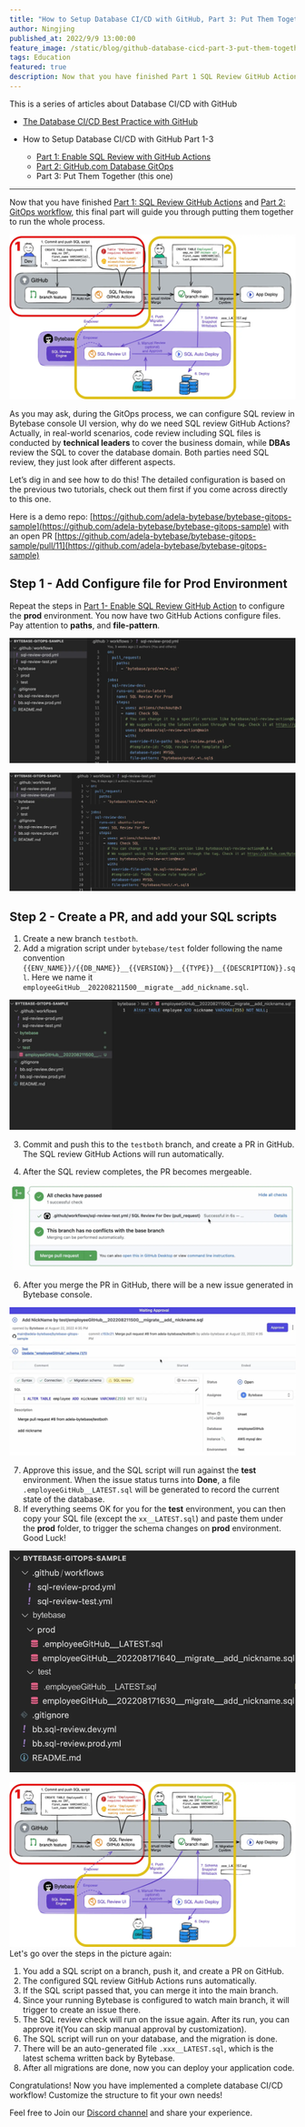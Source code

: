 ```yaml
---
title: "How to Setup Database CI/CD with GitHub, Part 3: Put Them Together"
author: Ningjing
published_at: 2022/9/9 13:00:00
feature_image: /static/blog/github-database-cicd-part-3-put-them-together/github-howto-3.webp
tags: Education
featured: true
description: Now that you have finished Part 1 SQL Review GitHub Actions and Part 2 GitOps workflow, this final part will guide you through putting them together to run the whole process.
---
```


This is a series of articles about Database CI/CD with GitHub

- [The Database CI/CD Best Practice with GitHub](/blog/database-cicd-best-practice-with-github)

- How to Setup Database CI/CD with GitHub Part 1-3
  - [Part 1: Enable SQL Review with GitHub Actions](/blog/github-database-cicd-part-1-sql-review-github-actions)
  - [Part 2: GitHub.com Database GitOps](/blog/github-database-cicd-part-2-github-database-gitops)
  - Part 3: Put Them Together (this one)

---

Now that you have finished [Part 1: SQL Review GitHub Actions](/blog/github-database-cicd-part-1-sql-review-github-actions) and [Part 2: GitOps workflow](/blog/github-database-cicd-part-2-github-database-gitops), this final part will guide you through putting them together to run the whole process.

![workflow](/static/blog/github-database-cicd-part-3-put-them-together/workflow.webp)

As you may ask, during the GitOps process, we can configure SQL review in Bytebase console UI version, why do we need SQL review GitHub Actions? Actually, in real-world scenarios, code review including SQL files is conducted by **technical leaders** to cover the business domain, while **DBAs** review the SQL to cover the database domain. Both parties need SQL review, they just look after different aspects.

Let’s dig in and see how to do this! The detailed configuration is based on the previous two tutorials, check out them first if you come across directly to this one.

Here is a demo repo:
[https://github.com/adela-bytebase/bytebase-gitops-sample](https://github.com/adela-bytebase/bytebase-gitops-sample) with an open PR
[https://github.com/adela-bytebase/bytebase-gitops-sample/pull/11](https://github.com/adela-bytebase/bytebase-gitops-sample)

## Step 1 - Add Configure file for Prod Environment

Repeat the steps in [Part 1- Enable SQL Review GitHub Action](/blog/github-database-cicd-part-1-sql-review-github-actions) to configure the **prod** environment. You now have two GitHub Actions configure files. Pay attention to **paths**, and **file-pattern**.

![conf-prod](/static/blog/github-database-cicd-part-3-put-them-together/conf-prod.webp)

![conf-test](/static/blog/github-database-cicd-part-3-put-them-together/conf-test.webp)


## Step 2 - Create a PR, and add your SQL scripts

1. Create a new branch `testboth`.
2. Add a migration script under `bytebase/test` folder following the name convention `{{ENV_NAME}}/{{DB_NAME}}__{{VERSION}}__{{TYPE}}__{{DESCRIPTION}}.sql`. Here we name it `employeeGitHub__202208211500__migrate__add_nickname.sql`.

![add-script](/static/blog/github-database-cicd-part-3-put-them-together/add-script.webp)

3. Commit and push this to the `testboth` branch, and create a PR in GitHub. The SQL review GitHub Actions will run automatically.
   
5. After the SQL review completes, the PR becomes mergeable.

![mergeable](/static/blog/github-database-cicd-part-3-put-them-together/mergeable.webp)

6. After you merge the PR in GitHub, there will be a new issue generated in Bytebase console.

![waiting-approval](/static/blog/github-database-cicd-part-3-put-them-together/waiting-approval.webp)

7. Approve this issue, and the SQL script will run against the **test** environment. When the issue status turns into **Done**, a file `.employeeGitHub__LATEST.sql` will be generated to record the current state of the database.
8. If everything seems OK for you for the **test** environment, you can then copy your SQL file (except the `xx__LATEST.sql`) and paste them under the **prod** folder, to trigger the schema changes on **prod** environment. Good Luck!

![last-status](/static/blog/github-database-cicd-part-3-put-them-together/last-status.webp)


![workflow](/static/blog/github-database-cicd-part-3-put-them-together/workflow.webp)
Let's go over the steps in the picture again:
1. You add a SQL script on a branch, push it, and create a PR on GitHub.
2. The configured SQL review GitHub Actions runs automatically.
3. If the SQL script passed that, you can merge it into the main branch.
4. Since your running Bytebase is configured to watch main branch, it will trigger to create an issue there.
5. The SQL review check will run on the issue again. After its run, you can approve it(You can skip manual approval by customization).
6. The SQL script will run on your database, and the migration is done.
7. There will be an auto-generated file `.xxx__LATEST.sql`, which is the latest schema written back by Bytebase.
8. After all migrations are done, now you can deploy your application code.

Congratulations! Now you have implemented a complete database CI/CD workflow! Customize the structure to fit your own needs!

Feel free to Join our [Discord channel](https://discord.gg/6JYYBXvMDF) and share your experience.